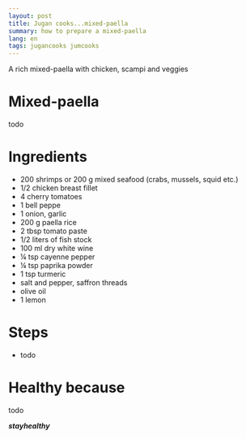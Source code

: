 ```yaml
---
layout: post
title: Jugan cooks...mixed-paella
summary: how to prepare a mixed-paella
lang: en
tags: jugancooks jumcooks
---
```


<div class="message">
A rich mixed-paella with chicken, scampi and veggies
</div>

# Mixed-paella
todo

# Ingredients
- 200 shrimps or 200 g mixed seafood (crabs, mussels, squid etc.)
- 1/2 chicken breast fillet
- 4 cherry tomatoes
- 1 bell peppe
- 1 onion, garlic
- 200 g paella rice
- 2 tbsp tomato paste
- 1/2 liters of fish stock
- 100 ml dry white wine
- ¼ tsp cayenne pepper
- ¼ tsp paprika powder
- 1 tsp turmeric
- salt and pepper, saffron threads
- olive oil
- 1 lemon

# Steps
- todo

# Healthy because
todo

_**stayhealthy**_
